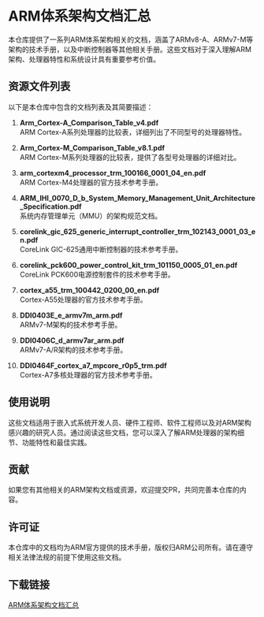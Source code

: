 # ARM体系架构文档汇总

本仓库提供了一系列ARM体系架构相关的文档，涵盖了ARMv8-A、ARMv7-M等架构的技术手册，以及中断控制器等其他相关手册。这些文档对于深入理解ARM架构、处理器特性和系统设计具有重要参考价值。

## 资源文件列表

以下是本仓库中包含的文档列表及其简要描述：

1. **Arm_Cortex-A_Comparison_Table_v4.pdf**  
   ARM Cortex-A系列处理器的比较表，详细列出了不同型号的处理器特性。

2. **Arm_Cortex-M_Comparison_Table_v8.1.pdf**  
   ARM Cortex-M系列处理器的比较表，提供了各型号处理器的详细对比。

3. **arm_cortexm4_processor_trm_100166_0001_04_en.pdf**  
   ARM Cortex-M4处理器的官方技术参考手册。

4. **ARM_IHI_0070_D_b_System_Memory_Management_Unit_Architecture_Specification.pdf**  
   系统内存管理单元（MMU）的架构规范文档。

5. **corelink_gic_625_generic_interrupt_controller_trm_102143_0001_03_en.pdf**  
   CoreLink GIC-625通用中断控制器的技术参考手册。

6. **corelink_pck600_power_control_kit_trm_101150_0005_01_en.pdf**  
   CoreLink PCK600电源控制套件的技术参考手册。

7. **cortex_a55_trm_100442_0200_00_en.pdf**  
   Cortex-A55处理器的官方技术参考手册。

8. **DDI0403E_e_armv7m_arm.pdf**  
   ARMv7-M架构的技术参考手册。

9. **DDI0406C_d_armv7ar_arm.pdf**  
   ARMv7-A/R架构的技术参考手册。

10. **DDI0464F_cortex_a7_mpcore_r0p5_trm.pdf**  
    Cortex-A7多核处理器的官方技术参考手册。

## 使用说明

这些文档适用于嵌入式系统开发人员、硬件工程师、软件工程师以及对ARM架构感兴趣的研究人员。通过阅读这些文档，您可以深入了解ARM处理器的架构细节、功能特性和最佳实践。

## 贡献

如果您有其他相关的ARM架构文档或资源，欢迎提交PR，共同完善本仓库的内容。

## 许可证

本仓库中的文档均为ARM官方提供的技术手册，版权归ARM公司所有。请在遵守相关法律法规的前提下使用这些文档。

## 下载链接

[ARM体系架构文档汇总](https://pan.quark.cn/s/bf5131529aac)